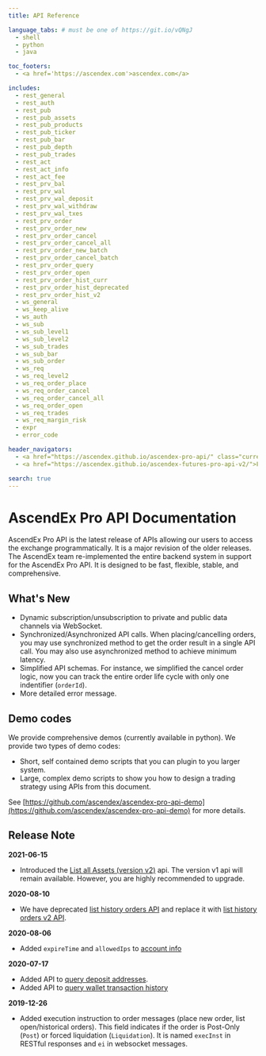 ```yaml
---
title: API Reference

language_tabs: # must be one of https://git.io/vQNgJ
  - shell
  - python
  - java

toc_footers:
  - <a href='https://ascendex.com'>ascendex.com</a>

includes:
  - rest_general
  - rest_auth
  - rest_pub
  - rest_pub_assets
  - rest_pub_products
  - rest_pub_ticker
  - rest_pub_bar
  - rest_pub_depth
  - rest_pub_trades
  - rest_act
  - rest_act_info
  - rest_act_fee
  - rest_prv_bal
  - rest_prv_wal
  - rest_prv_wal_deposit
  - rest_prv_wal_withdraw
  - rest_prv_wal_txes
  - rest_prv_order
  - rest_prv_order_new
  - rest_prv_order_cancel
  - rest_prv_order_cancel_all
  - rest_prv_order_new_batch
  - rest_prv_order_cancel_batch
  - rest_prv_order_query
  - rest_prv_order_open
  - rest_prv_order_hist_curr
  - rest_prv_order_hist_deprecated
  - rest_prv_order_hist_v2
  - ws_general
  - ws_keep_alive
  - ws_auth
  - ws_sub
  - ws_sub_level1
  - ws_sub_level2
  - ws_sub_trades
  - ws_sub_bar
  - ws_sub_order
  - ws_req
  - ws_req_level2
  - ws_req_order_place
  - ws_req_order_cancel
  - ws_req_order_cancel_all
  - ws_req_order_open
  - ws_req_trades
  - ws_req_margin_risk
  - expr
  - error_code

header_navigators:
  - <a href="https://ascendex.github.io/ascendex-pro-api/" class="current">Cash/Margin APIs</a>
  - <a href="https://ascendex.github.io/ascendex-futures-pro-api-v2/">Futures APIs</a>

search: true
---
```



# AscendEx Pro API Documentation

AscendEx Pro API is the latest release of APIs allowing our users to access the exchange programmatically. It is a major revision 
of the older releases. The AscendEx team re-implemented the entire backend system in support for the AscendEx Pro API. It is designed
to be fast, flexible, stable, and comprehensive. 

## What's New

* Dynamic subscription/unsubscription to private and public data channels via WebSocket. 
* Synchronized/Asynchronized API calls. When placing/cancelling orders, you may use synchronized method 
  to get the order result in a single API call. You may also use asynchronized method to achieve minimum latency. 
* Simplified API schemas. For instance, we simplified the cancel order logic, now you can track the entire order
  life cycle with only one indentifier (`orderId`). 
* More detailed error message.

## Demo codes

We provide comprehensive demos (currently available in python). We provide two types of demo codes:

* Short, self contained demo scripts that you can plugin to you larger system. 
* Large, complex demo scripts to show you how to design a trading strategy using APIs from this document.

See [https://github.com/ascendex/ascendex-pro-api-demo](https://github.com/ascendex/ascendex-pro-api-demo) for more details.


## Release Note

**2021-06-15**

* Introduced the [List all Assets (version v2)](#list-all-assets) api. The version v1 api will remain available. However, you are highly recommended to upgrade. 

**2020-08-10**

* We have deprecated [list history orders API](#list-history-orders-deprecated) and replace it with [list history orders v2 API](#list-history-orders-v2). 

**2020-08-06**

* Added `expireTime` and `allowedIps` to [account info](#account-info)

**2020-07-17**

* Added API to [query deposit addresses](#query-deposit-addresses).
* Added API to [query wallet transaction history](#query-wallet-transaction-history)

**2019-12-26**

* Added execution instruction to order messages (place new order, list open/historical orders). This field indicates if the order is Post-Only (`Post`) or forced liquidation (`Liquidation`). It is named `execInst` 
  in RESTful responses and `ei` in websocket messages. 
